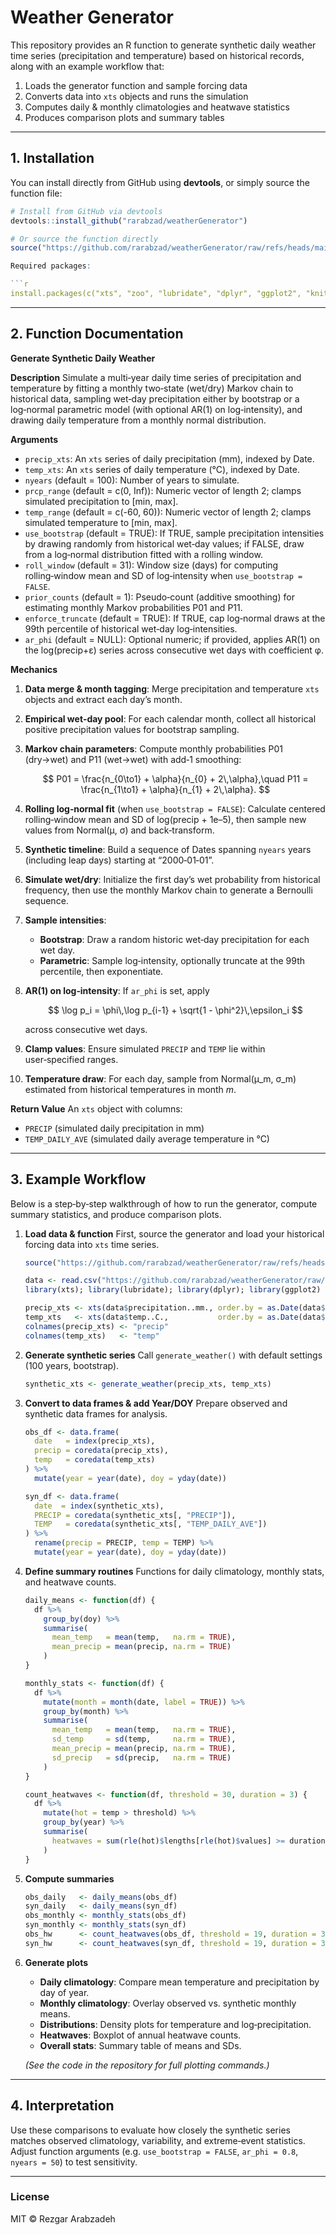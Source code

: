 # Weather Generator

This repository provides an R function to generate synthetic daily weather time series (precipitation and temperature) based on historical records, along with an example workflow that:

1. Loads the generator function and sample forcing data  
2. Converts data into `xts` objects and runs the simulation  
3. Computes daily & monthly climatologies and heatwave statistics  
4. Produces comparison plots and summary tables

---

## 1. Installation

You can install directly from GitHub using **devtools**, or simply source the function file:

```r
# Install from GitHub via devtools
devtools::install_github("rarabzad/weatherGenerator")

# Or source the function directly
source("https://github.com/rarabzad/weatherGenerator/raw/refs/heads/main/generate_weather.R")

Required packages:

```r
install.packages(c("xts", "zoo", "lubridate", "dplyr", "ggplot2", "knitr"))
```

---

## 2. Function Documentation

**Generate Synthetic Daily Weather**

**Description**
Simulate a multi‑year daily time series of precipitation and temperature by fitting a monthly two‑state (wet/dry) Markov chain to historical data, sampling wet‑day precipitation either by bootstrap or a log‑normal parametric model (with optional AR(1) on log‑intensity), and drawing daily temperature from a monthly normal distribution.

**Arguments**

* `precip_xts`: An `xts` series of daily precipitation (mm), indexed by Date.
* `temp_xts`: An `xts` series of daily temperature (°C), indexed by Date.
* `nyears` (default = 100): Number of years to simulate.
* `prcp_range` (default = c(0, Inf)): Numeric vector of length 2; clamps simulated precipitation to \[min, max].
* `temp_range` (default = c(-60, 60)): Numeric vector of length 2; clamps simulated temperature to \[min, max].
* `use_bootstrap` (default = TRUE): If TRUE, sample precipitation intensities by drawing randomly from historical wet‑day values; if FALSE, draw from a log‑normal distribution fitted with a rolling window.
* `roll_window` (default = 31): Window size (days) for computing rolling‑window mean and SD of log‑intensity when `use_bootstrap = FALSE`.
* `prior_counts` (default = 1): Pseudo‑count (additive smoothing) for estimating monthly Markov probabilities P01 and P11.
* `enforce_truncate` (default = TRUE): If TRUE, cap log‑normal draws at the 99th percentile of historical wet‑day log‑intensities.
* `ar_phi` (default = NULL): Optional numeric; if provided, applies AR(1) on the log(precip+ε) series across consecutive wet days with coefficient φ.

**Mechanics**

1. **Data merge & month tagging**: Merge precipitation and temperature `xts` objects and extract each day’s month.
2. **Empirical wet‑day pool**: For each calendar month, collect all historical positive precipitation values for bootstrap sampling.
3. **Markov chain parameters**: Compute monthly probabilities P01 (dry→wet) and P11 (wet→wet) with add‑1 smoothing:

   $$
     P01 = \frac{n_{0\to1} + \alpha}{n_{0} + 2\,\alpha},\quad
     P11 = \frac{n_{1\to1} + \alpha}{n_{1} + 2\,\alpha}.
   $$
4. **Rolling log‑normal fit** (when `use_bootstrap = FALSE`): Calculate centered rolling‑window mean and SD of log(precip + 1e–5), then sample new values from Normal(μ, σ) and back‑transform.
5. **Synthetic timeline**: Build a sequence of Dates spanning `nyears` years (including leap days) starting at “2000‑01‑01”.
6. **Simulate wet/dry**: Initialize the first day’s wet probability from historical frequency, then use the monthly Markov chain to generate a Bernoulli sequence.
7. **Sample intensities**:

   * **Bootstrap**: Draw a random historic wet‑day precipitation for each wet day.
   * **Parametric**: Sample log‑intensity, optionally truncate at the 99th percentile, then exponentiate.
8. **AR(1) on log‑intensity**: If `ar_phi` is set, apply

   $$
     \log p_i = \phi\,\log p_{i-1} + \sqrt{1 - \phi^2}\,\epsilon_i
   $$

   across consecutive wet days.
9. **Clamp values**: Ensure simulated `PRECIP` and `TEMP` lie within user‑specified ranges.
10. **Temperature draw**: For each day, sample from Normal(μ\_m, σ\_m) estimated from historical temperatures in month *m*.

**Return Value**
An `xts` object with columns:

* `PRECIP` (simulated daily precipitation in mm)
* `TEMP_DAILY_AVE` (simulated daily average temperature in °C)

---

## 3. Example Workflow

Below is a step‑by‑step walkthrough of how to run the generator, compute summary statistics, and produce comparison plots.

1. **Load data & function**
   First, source the generator and load your historical forcing data into `xts` time series.

   ```r
   source("https://github.com/rarabzad/weatherGenerator/raw/refs/heads/main/generate_weather.R")

   data <- read.csv("https://github.com/rarabzad/weatherGenerator/raw/refs/heads/main/ForcingFunctions.csv")
   library(xts); library(lubridate); library(dplyr); library(ggplot2)

   precip_xts <- xts(data$precipitation..mm., order.by = as.Date(data$date))
   temp_xts   <- xts(data$temp..C.,           order.by = as.Date(data$date))
   colnames(precip_xts) <- "precip"
   colnames(temp_xts)   <- "temp"
   ```

2. **Generate synthetic series**
   Call `generate_weather()` with default settings (100 years, bootstrap).

   ```r
   synthetic_xts <- generate_weather(precip_xts, temp_xts)
   ```

3. **Convert to data frames & add Year/DOY**
   Prepare observed and synthetic data frames for analysis.

   ```r
   obs_df <- data.frame(
     date   = index(precip_xts),
     precip = coredata(precip_xts),
     temp   = coredata(temp_xts)
   ) %>%
     mutate(year = year(date), doy = yday(date))

   syn_df <- data.frame(
     date  = index(synthetic_xts),
     PRECIP = coredata(synthetic_xts[, "PRECIP"]),
     TEMP   = coredata(synthetic_xts[, "TEMP_DAILY_AVE"])
   ) %>%
     rename(precip = PRECIP, temp = TEMP) %>%
     mutate(year = year(date), doy = yday(date))
   ```

4. **Define summary routines**
   Functions for daily climatology, monthly stats, and heatwave counts.

   ```r
   daily_means <- function(df) {
     df %>%
       group_by(doy) %>%
       summarise(
         mean_temp   = mean(temp,   na.rm = TRUE),
         mean_precip = mean(precip, na.rm = TRUE)
       )
   }

   monthly_stats <- function(df) {
     df %>%
       mutate(month = month(date, label = TRUE)) %>%
       group_by(month) %>%
       summarise(
         mean_temp   = mean(temp,   na.rm = TRUE),
         sd_temp     = sd(temp,     na.rm = TRUE),
         mean_precip = mean(precip, na.rm = TRUE),
         sd_precip   = sd(precip,   na.rm = TRUE)
       )
   }

   count_heatwaves <- function(df, threshold = 30, duration = 3) {
     df %>%
       mutate(hot = temp > threshold) %>%
       group_by(year) %>%
       summarise(
         heatwaves = sum(rle(hot)$lengths[rle(hot)$values] >= duration)
       )
   }
   ```

5. **Compute summaries**

   ```r
   obs_daily   <- daily_means(obs_df)
   syn_daily   <- daily_means(syn_df)
   obs_monthly <- monthly_stats(obs_df)
   syn_monthly <- monthly_stats(syn_df)
   obs_hw      <- count_heatwaves(obs_df, threshold = 19, duration = 3)
   syn_hw      <- count_heatwaves(syn_df, threshold = 19, duration = 3)
   ```

6. **Generate plots**

   * **Daily climatology**: Compare mean temperature and precipitation by day of year.
   * **Monthly climatology**: Overlay observed vs. synthetic monthly means.
   * **Distributions**: Density plots for temperature and log‑precipitation.
   * **Heatwaves**: Boxplot of annual heatwave counts.
   * **Overall stats**: Summary table of means and SDs.

   *(See the code in the repository for full plotting commands.)*

---

## 4. Interpretation

Use these comparisons to evaluate how closely the synthetic series matches observed climatology, variability, and extreme‐event statistics. Adjust function arguments (e.g. `use_bootstrap = FALSE`, `ar_phi = 0.8`, `nyears = 50`) to test sensitivity.

---

### License

MIT © Rezgar Arabzadeh

```
```
